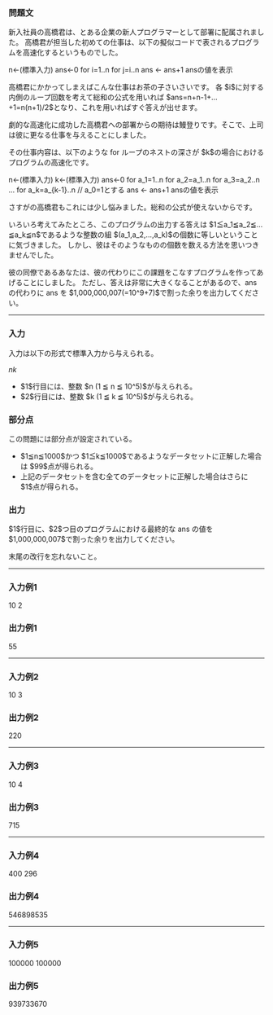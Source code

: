 
<div>

<div>

<div>

<section>

### **問題文**

<p>
新入社員の高橋君は、とある企業の新人プログラマーとして部署に配属されました。
高橋君が担当した初めての仕事は、以下の擬似コードで表されるプログラムを高速化するというものでした。
</p>

<div>

n←(標準入力)
ans←0
for i=1..n
  for j=i..n
    ans ← ans+1
ansの値を表示

</div>

<p>
高橋君にかかってしまえばこんな仕事はお茶の子さいさいです。
各 $i$に対する内側のループ回数を考えて総和の公式を用いれば $ans=n+n-1+…+1=n(n+1)/2$となり、これを用いればすぐ答えが出せます。
</p>

<p>
劇的な高速化に成功した高橋君への部署からの期待は鰻登りです。そこで、上司は彼に更なる仕事を与えることにしました。
</p>

<p>
その仕事内容は、以下のような for ループのネストの深さが $k$の場合におけるプログラムの高速化です。
</p>

<div>

n←(標準入力)
k←(標準入力)
ans←0
for a_1=1..n
  for a_2=a_1..n
    for a_3=a_2..n
      …
      for a_k=a_{k-1}..n // a_0=1とする
        ans ← ans+1
ansの値を表示

</div>

<p>
さすがの高橋君もこれには少し悩みました。総和の公式が使えないからです。
</p>

<p>
いろいろ考えてみたところ、このプログラムの出力する答えは $1≦a_1≦a_2≦…≦a_k≦n$であるような整数の組 $(a_1,a_2,…,a_k)$の個数に等しいということに気づきました。
しかし、彼はそのようなものの個数を数える方法を思いつきませんでした。
</p>

<p>
彼の同僚であるあなたは、彼の代わりにこの課題をこなすプログラムを作ってあげることにしました。
ただし、答えは非常に大きくなることがあるので、ans の代わりに ans を $1,000,000,007(=10^9+7)$で割った余りを出力してください。
</p>

</section>

</div>

---

<div>

<div>

<section>

### **入力**

<p>
入力は以下の形式で標準入力から与えられる。
</p>

<div>

$n$$k$
</div>

<ul>

<li>
$1$行目には、整数 $n (1 ≦ n ≦ 10^5)$が与えられる。
</li>

<li>
$2$行目には、整数 $k (1 ≦ k ≦ 10^5)$が与えられる。
</li>

</ul>

</section>

</div>

<div>

<section>

### **部分点**

<p>
この問題には部分点が設定されている。
</p>

<ul>

<li>
$1≦n≦1000$かつ $1≦k≦1000$であるようなデータセットに正解した場合は $99$点が得られる。
</li>

<li>
上記のデータセットを含む全てのデータセットに正解した場合はさらに $1$点が得られる。
</li>

</ul>

</section>

</div>

<div>

<section>

### **出力**

<p>
$1$行目に、$2$つ目のプログラムにおける最終的な ans の値を $1,000,000,007$で割った余りを出力してください。
</p>

<p>
末尾の改行を忘れないこと。
</p>

</section>

</div>

</div>

---

<div>

<section>

### **入力例1**

<div>

10
2

</div>

</section>

</div>

<div>

<section>

### **出力例1**

<div>

55

</div>

</section>

</div>

---

<div>

<section>

### **入力例2**

<div>

10
3

</div>

</section>

</div>

<div>

<section>

### **出力例2**

<div>

220

</div>

</section>

</div>

---

<div>

<section>

### **入力例3**

<div>

10
4

</div>

</section>

</div>

<div>

<section>

### **出力例3**

<div>

715

</div>

</section>

</div>

---

<div>

<section>

### **入力例4**

<div>

400
296

</div>

</section>

</div>

<div>

<section>

### **出力例4**

<div>

546898535

</div>

</section>

</div>

---

<div>

<section>

### **入力例5**

<div>

100000
100000

</div>

</section>

</div>

<div>

<section>

### **出力例5**

<div>

939733670

</div>

</section>

</div>

</div>

</div>
